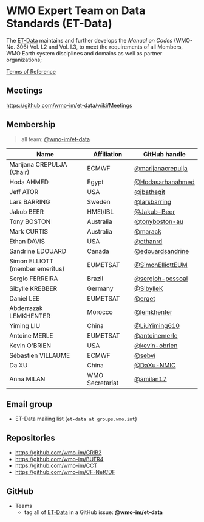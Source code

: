 # WMO Expert Team on Data Standards (ET-Data)

The [ET-Data](https://community.wmo.int/en/governance/commission-membership/commission-observation-infrastructure-and-information-systems-infcom/standing-committee-information-management-and-technology-sc-imt/expert-team-data-standards) maintains and further develops the _Manual on Codes_ (WMO-No. 306) Vol. I.2 and Vol. I.3, to meet the requirements of all Members, WMO Earth system disciplines and domains as well as partner organizations;

[Terms of Reference](https://github.com/wmo-im/sc-imt/blob/main/et-tt/et-data.adoc)


## Meetings
https://github.com/wmo-im/et-data/wiki/Meetings

## Membership

>all team: [@wmo-im/et-data](https://github.com/orgs/wmo-im/teams/et-data)

|Name | Affiliation | GitHub handle |
|---|---|---|
|Marijana	CREPULJA (Chair)|ECMWF|[@marijanacrepulja](https://github.com/marijanacrepulja)
|Hoda	AHMED	|Egypt|[@Hodasarhanahmed](https://github.com/Hodasarhanahmed)
|Jeff	ATOR	|USA|[@jbathegit](https://github.com/jbathegit)
|Lars	BARRING	|Sweden|[@larsbarring](https://github.com/larsbarring)
|Jakub	BEER|HMEI/IBL|[@Jakub-Beer](https://github.com/Jakub-Beer)
|Tony	BOSTON|Australia|[@tonyboston-au](https://github.com/tonyboston-au)
|Mark	CURTIS|Australia|[@marack](https://github.com/marack)
|Ethan	DAVIS|USA|[@ethanrd](https://github.com/ethanrd)
|Sandrine	EDOUARD	|Canada|[@edouardsandrine](https://github.com/edouardsandrine)
|Simon	ELLIOTT	(member emeritus)|EUMETSAT|[@SimonElliottEUM](https://github.com/SimonElliottEUM)
|Sergio	FERREIRA	|Brazil|[@sergioh-pessoal](https://github.com/sergioh-pessoal)
|Sibylle	KREBBER	|Germany|[@SibylleK](https://github.com/SibylleK)
|Daniel	LEE	|EUMETSAT|[@erget](https://github.com/erget)
|Abderrazak	LEMKHENTER	|Morocco|[@lemkhenter](https://github.com/lemkhenter)
|Yiming	LIU	|China	|[@LiuYiming610](https://github.com/LiuYiming610)
|Antoine	MERLE |EUMETSAT|[@antoinemerle](https://github.com/antoinemerle)
|Kevin	O'BRIEN	|USA|[@kevin-obrien](https://github.com/kevin-obrien)
|Sébastien VILLAUME|	ECMWF|[@sebvi](https://github.com/sebvi)
|Da	XU|China|[@DaXu-NMIC](https://github.com/DaXu-NMIC)
|Anna MILAN|WMO Secretariat|[@amilan17](https://github.com/orgs/amilan17)


## Email group
- ET-Data mailing list (`et-data at groups.wmo.int`)

## Repositories
- https://github.com/wmo-im/GRIB2
- https://github.com/wmo-im/BUFR4
- https://github.com/wmo-im/CCT
- https://github.com/wmo-im/CF-NetCDF

## GitHub
- Teams
  - tag all of [ET-Data](https://github.com/orgs/wmo-im/teams/et-data) in a GitHub issue: **@wmo-im/et-data**
